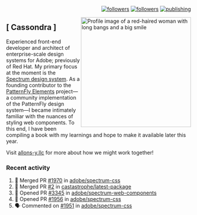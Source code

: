 <p align="right"><a rel="me" href="https://front-end.social/@castastrophe">
    <img alt="followers" title="Follow me on Mastodon" src="https://img.shields.io/mastodon/follow/109297102751309835?domain=https%3A%2F%2Ffront-end.social&label=Follow&logo=mastodon&logoColor=white&style=for-the-badge&labelColor=008080&color=006969"/></a>
  <a href="https://codepen.io/castastrophe/">
    <img alt="followers" title="Follow me on CodePen" src="https://img.shields.io/badge/16-1?color=640464&labelColor=7c007c&style=for-the-badge&logo=codepen&label=Follow"/></a>
<a href="https://castastrophe.medium.com/">
    <img alt="publishing" title="View articles on Medium" src="https://img.shields.io/badge/107-1?color=666&labelColor=444&label=subscribe&logo=medium&logoColor=white&style=for-the-badge"/></a>
    </p>
    
<img align="right" src="https://user-images.githubusercontent.com/1840295/209837133-f6b4d7a5-2117-4634-83b8-a635fb49a96a.png" height="300" alt="Profile image of a red-haired woman with long bangs and a big smile">

## [&nbsp;Cassondra&nbsp;]
    
Experienced front-end developer and architect of enterprise-scale design systems for Adobe; previously of Red Hat. My primary focus at the moment is the [Spectrum design system](https://github.com/adobe/spectrum-css). As a founding contributor to the [PatternFly&nbsp;Elements](https://github.com/patternfly/patternfly-elements) project&mdash;a community implementation of the PatternFly design system&mdash;I became intimately familiar with the nuances of styling web components. To this end, I have been compiling a book with my learnings and hope to make it available later this year.

Visit [allons-y.llc](http://allons-y.llc/) for more about how we might work together!

### Recent activity

<!--START_SECTION:activity-->
1. 🎉 Merged PR [#1970](https://github.com/adobe/spectrum-css/pull/1970) in [adobe/spectrum-css](https://github.com/adobe/spectrum-css)
2. 🎉 Merged PR [#2](https://github.com/castastrophe/latest-package/pull/2) in [castastrophe/latest-package](https://github.com/castastrophe/latest-package)
3. 💪 Opened PR [#3345](https://github.com/adobe/spectrum-web-components/pull/3345) in [adobe/spectrum-web-components](https://github.com/adobe/spectrum-web-components)
4. 💪 Opened PR [#1956](https://github.com/adobe/spectrum-css/pull/1956) in [adobe/spectrum-css](https://github.com/adobe/spectrum-css)
5. 🗣 Commented on [#1951](https://github.com/adobe/spectrum-css/issues/1951) in [adobe/spectrum-css](https://github.com/adobe/spectrum-css)
<!--END_SECTION:activity-->
